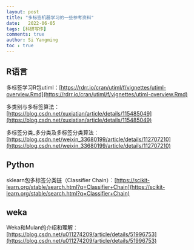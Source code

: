```yaml
---
layout: post
title: "多标签机器学习的一些参考资料"
date:   2022-06-05
tags: [科研写作]
comments: true
author: Si Yangming
toc : true
---
```




## R语言

多标签学习R包utiml：[https://rdrr.io/cran/utiml/f/vignettes/utiml-overview.Rmd](https://rdrr.io/cran/utiml/f/vignettes/utiml-overview.Rmd)

多类别与多标签算法：[https://blog.csdn.net/xuxiatian/article/details/115485049](https://blog.csdn.net/xuxiatian/article/details/115485049)

多标签分类_多分类及多标签分类算法：[https://blog.csdn.net/weixin_33680199/article/details/112707210](https://blog.csdn.net/weixin_33680199/article/details/112707210)



## Python

sklearn包多标签分类链（Classifier Chain）：[https://scikit-learn.org/stable/search.html?q=Classifier+Chain](https://scikit-learn.org/stable/search.html?q=Classifier+Chain)

## weka

Weka和Mulan的介绍和理解：[https://blog.csdn.net/u011274209/article/details/51996753](https://blog.csdn.net/u011274209/article/details/51996753)

